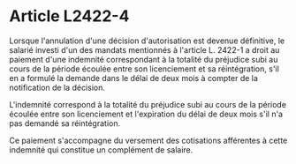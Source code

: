 # Article L2422-4

Lorsque l'annulation d'une décision d'autorisation est devenue définitive, le salarié investi d'un des mandats mentionnés à l'article L. 2422-1 a droit au paiement d'une indemnité correspondant à la totalité du préjudice subi au cours de la période écoulée entre son licenciement et sa réintégration, s'il en a formulé la demande dans le délai de deux mois à compter de la notification de la décision.

L'indemnité correspond à la totalité du préjudice subi au cours de la période écoulée entre son licenciement et l'expiration du délai de deux mois s'il n'a pas demandé sa réintégration.

Ce paiement s'accompagne du versement des cotisations afférentes à cette indemnité qui constitue un complément de salaire.